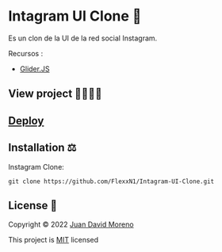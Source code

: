 # Intagram UI Clone 🔗

Es un clon de la UI de la red social Instagram.

Recursos :

- [Glider.JS](https://nickpiscitelli.github.io/Glider.js/)

## View project 🚀🙋🏻‍♂️
## [Deploy](https://flexxn1.github.io/Intagram-UI-Clone/)

## Installation ⚖
Instagram Clone:
```
git clone https://github.com/FlexxN1/Intagram-UI-Clone.git
 ```

## License 🔐

Copyright © 2022 [Juan David Moreno](https://github.com/FlexxN1)

This project is [MIT](https://choosealicense.com/licenses/mit/) licensed
